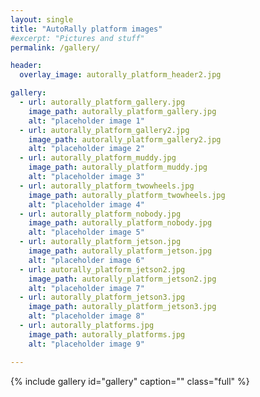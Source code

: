```yaml
---
layout: single
title: "AutoRally platform images"
#excerpt: "Pictures and stuff"
permalink: /gallery/

header:
  overlay_image: autorally_platform_header2.jpg

gallery:
  - url: autorally_platform_gallery.jpg
    image_path: autorally_platform_gallery.jpg
    alt: "placeholder image 1"
  - url: autorally_platform_gallery2.jpg
    image_path: autorally_platform_gallery2.jpg
    alt: "placeholder image 2"
  - url: autorally_platform_muddy.jpg
    image_path: autorally_platform_muddy.jpg
    alt: "placeholder image 3"
  - url: autorally_platform_twowheels.jpg
    image_path: autorally_platform_twowheels.jpg
    alt: "placeholder image 4"
  - url: autorally_platform_nobody.jpg
    image_path: autorally_platform_nobody.jpg
    alt: "placeholder image 5"
  - url: autorally_platform_jetson.jpg
    image_path: autorally_platform_jetson.jpg
    alt: "placeholder image 6"
  - url: autorally_platform_jetson2.jpg
    image_path: autorally_platform_jetson2.jpg
    alt: "placeholder image 7"
  - url: autorally_platform_jetson3.jpg
    image_path: autorally_platform_jetson3.jpg
    alt: "placeholder image 8"
  - url: autorally_platforms.jpg
    image_path: autorally_platforms.jpg
    alt: "placeholder image 9"

---
```


{% include gallery id="gallery" caption="" class="full" %}